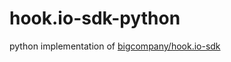# hook.io-sdk-python
python implementation of [bigcompany/hook.io-sdk](https://github.com/bigcompany/hook.io-sdk)
